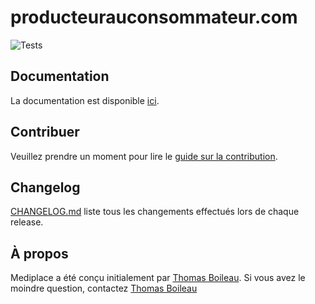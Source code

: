 # producteurauconsommateur.com

![Tests](https://github.com/TBoileau/producteurauconsommateur.com/workflows/Tests/badge.svg)

## Documentation
La documentation est disponible [ici](https://tboileau.github.io/producteurauconsommateur.com).

## Contribuer
Veuillez prendre un moment pour lire le [guide sur la contribution](CONTRIBUTING.md).

## Changelog
[CHANGELOG.md](CHANGELOG.md) liste tous les changements effectués lors de chaque release.

## À propos
Mediplace a été conçu initialement par [Thomas Boileau](https://github.com/TBoileau). Si vous avez le moindre question, contactez [Thomas Boileau](mailto:t-boileau@email.com?subject=[Github]%20Mediplace)
